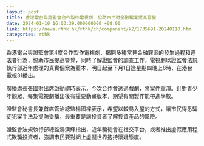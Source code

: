 ```yaml
---
layout: post
title: 香港電台與證監會合作製作電視劇　協助市民對金融騙案提高警覺
date: 2024-01-10 16:03:39.000000000 +08:00
link: https://news.rthk.hk/rthk/ch/component/k2/1735691-20240110.htm
categories: rthk
---
```


香港電台與證監會第4度合作製作電視劇，揭開多種常見金融罪案的發生過程和違法者行為，協助市民提高警覺，同時了解證監會的調查工作。電視劇以證監會法規執行部近年處理的真實個案為藍本，明日起至下月1日逢星期四晚上8時，在港台電視31播出。

廣播處長張國財出席啟動禮時表示，今次合作會透過戲劇，將案件重演。針對青少年觀眾，每集電視劇播出後有撮要動畫版本，期望有關製作能帶進學校。

證監會秘書長兼首席管治總監楊國樑表示，希望以較易入屋的方式，讓市民得悉騙徒犯案手法及提防受騙，最重要是讓投資者了解投資產品的風險。

證監會法規執行部總監湯漢輝指出，近年騙徒會在社交平台，或者推出虛假應用程式欺騙投資者，強調市民要對網上虛擬世界抱持懷疑態度。
